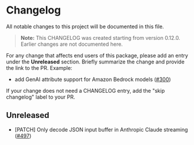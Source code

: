 # Changelog

All notable changes to this project will be documented in this file.

> **Note:** This CHANGELOG was created starting from version 0.12.0. Earlier changes are not documented here.

For any change that affects end users of this package, please add an entry under the **Unreleased** section. Briefly summarize the change and provide the link to the PR. Example:
- add GenAI attribute support for Amazon Bedrock models
  ([#300](https://github.com/aws-observability/aws-otel-python-instrumentation/pull/300))

If your change does not need a CHANGELOG entry, add the "skip changelog" label to your PR.

## Unreleased
- [PATCH] Only decode JSON input buffer in Anthropic Claude streaming
    ([#497](https://github.com/aws-observability/aws-otel-python-instrumentation/pull/497))
